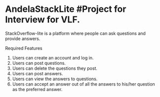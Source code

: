 # AndelaStackLite #Project for Interview for VLF.

StackOverflow-lite is a platform where people can ask questions and provide answers.

Required Features
1. Users can create an account and log in.
2. Users can post questions.
3. Users can delete the questions they post.
4. Users can post answers.
5. Users can view the answers to questions.
6. Users can accept an answer out of all the answers to his/her question as the preferred
answer.
